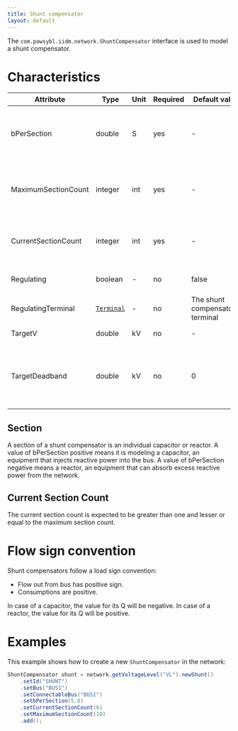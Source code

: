 ```yaml
---
title: Shunt compensator
layout: default
---
```


The `com.powsybl.iidm.network.ShuntCompensator` interface is used to model a shunt compensator.

# Characteristics

| Attribute | Type | Unit | Required | Default value | Description |
| --------- | ---- | ---- |-------- | ------------- | ----------- |
| bPerSection | double | S | yes | - | The Positive sequence shunt (charging) susceptance per section |
| MaximumSectionCount| integer | int | yes | - | The maximum number of sections that may be switched on |
| CurrentSectionCount | integer | int | yes | - | The current number of section that may be switched on |
| Regulating | boolean | - | no | false | The voltage regulating status |
| RegulatingTerminal | [`Terminal`](terminal.md) | - | no | The shunt compensator's terminal | The terminal used for regulation |
| TargetV | double | kV | no | - |  The voltage target |
| TargetDeadband | double | kV | no | 0 | The deadband used to avoid excessive update of controls |

## Section
A section of a shunt compensator is an individual capacitor or reactor.
A value of bPerSection positive means it is modeling a capacitor, an equipment that injects reactive
power into the bus.
A value of bPerSection negative means a reactor, an equipment that can absorb excess reactive power
from the network.

## Current Section Count
The current section count is expected to be greater than one and lesser or equal to the maximum section count.

# Flow sign convention
Shunt compensators follow a load sign convention:
- Flow out from bus has positive sign.
- Consumptions are positive.

In case of a capacitor, the value for its Q will be negative.
In case of a reactor, the value for its Q will be positive.

# Examples
This example shows how to create a new `ShuntCompensator` in the network:
```java
ShuntCompensator shunt = network.getVoltageLevel("VL").newShunt()
    .setId("SHUNT")
    .setBus("BUS1")
    .setConnectableBus("BUS1")
    .setbPerSection(5.0)
    .setCurrentSectionCount(6)
    .setMaximumSectionCount(10)
    .add();
```
